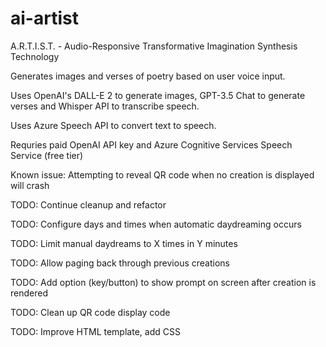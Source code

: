 # ai-artist
A.R.T.I.S.T. - Audio-Responsive Transformative Imagination Synthesis Technology

Generates images and verses of poetry based on user voice input.

Uses OpenAI's DALL-E 2 to generate images, GPT-3.5 Chat to generate verses
and Whisper API to transcribe speech.

Uses Azure Speech API to convert text to speech.

Requries paid OpenAI API key and Azure Cognitive Services Speech Service (free tier)

Known issue: Attempting to reveal QR code when no creation is displayed will crash

TODO: Continue cleanup and refactor

TODO: Configure days and times when automatic daydreaming occurs

TODO: Limit manual daydreams to X times in Y minutes

TODO: Allow paging back through previous creations

TODO: Add option (key/button) to show prompt on screen after creation is rendered

TODO: Clean up QR code display code

TODO: Improve HTML template, add CSS
